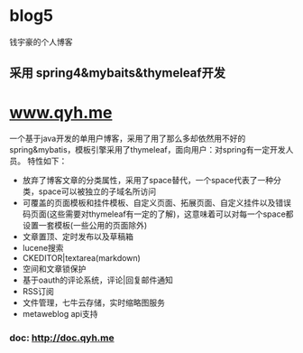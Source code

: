 # blog5
钱宇豪的个人博客

## 采用 spring4&mybaits&thymeleaf开发

# www.qyh.me

一个基于java开发的单用户博客，采用了用了那么多却依然用不好的spring&mybatis，模板引擎采用了thymeleaf，面向用户：对spring有一定开发人员。 特性如下：
* 放弃了博客文章的分类属性，采用了space替代，一个space代表了一种分类，space可以被独立的子域名所访问
* 可覆盖的页面模板和挂件模板、自定义页面、拓展页面、自定义挂件以及错误码页面(这些需要对thymeleaf有一定的了解)，这意味着可以对每一个space都设置一套模板(一些公用的页面除外)
* 文章置顶、定时发布以及草稿箱
* lucene搜索
* CKEDITOR|textarea(markdown)
* 空间和文章锁保护
* 基于oauth的评论系统，评论|回复邮件通知
* RSS订阅
* 文件管理，七牛云存储，实时缩略图服务
* metaweblog api支持

### doc: http://doc.qyh.me

